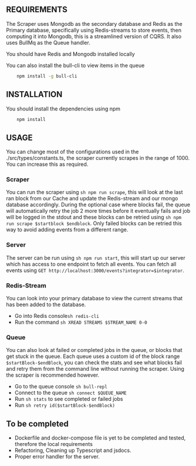 ##  REQUIREMENTS

The Scraper uses Mongodb as the secondary database and Redis as the Primary database, specifically using Redis-streams to store events, then computing it into Mongodb, this is a streamlined version of CQRS. It also uses BullMq as the Queue handler.

You should have Redis and Mongodb installed locally

You can also install the bull-cli to view items in the queue

```sh
    npm install -g bull-cli
```

## INSTALLATION

You should install the dependencies using npm
```sh
    npm install
```

## USAGE

You can change most of the configurations used in the ./src/types/constants.ts, the scraper currently scrapes in the range of 1000. You can increase this as required.

### Scraper

You can run the scraper using ```sh npm run scrape```, this will look at the last ran block from our Cache and update the Redis-stream and our mongo database accordingly. During the optional case where blocks fail, the queue will automatically retry the job 2 more times before it eventually fails and job will be logged in the stdout and these blocks can be retried using ```sh npm run scrape $startblock $endblock```. 
Only failed blocks can be retried this way to avoid adding events from a different range.

### Server

The server can be run using ```sh npm run start```, this will start up our server which has access to one endpoint to fetch all events.
You can fetch all events using `GET http://localhost:3000/events?integrator=$integrator`.


### Redis-Stream

You can look into your primary database to view the current streams that has been added to the database.
- Go into Redis console```sh redis-cli```
- Run the command ```sh XREAD STREAMS $STREAM_NAME 0-0```

### Queue

You can also look at failed or completed jobs in the queue, or blocks that get stuck in the queue. Each queue uses a custom id of the block range `$startBlock-$endBlock`, you can check the stats and see what blocks fail and retry them from the command line without running the scraper. Using the scraper is recommended however.

- Go to the queue console ```sh bull-repl```
- Connect to the queue ```sh connect $QUEUE_NAME```
- Run ```sh stats``` to see completed or failed jobs
- Run ```sh retry id($startBlock-$endBlock)```


## To be completed
- Dockerfile and docker-compose file is yet to be completed and tested, therefore the local requirements
- Refactoring, Cleaning up Typescript and jsdocs.
- Proper error handler for the server.